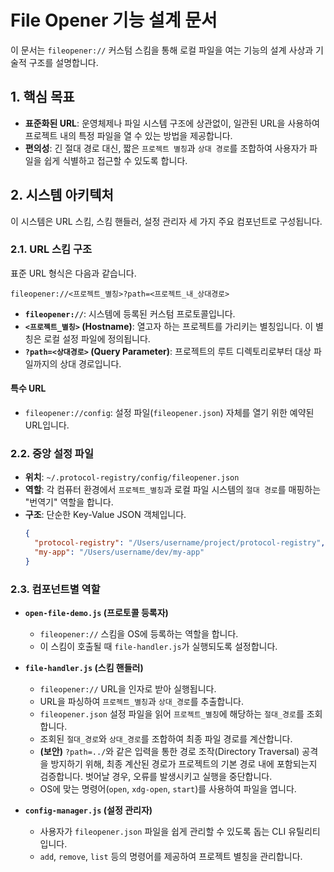 
# File Opener 기능 설계 문서

이 문서는 `fileopener://` 커스텀 스킴을 통해 로컬 파일을 여는 기능의 설계 사상과 기술적 구조를 설명합니다.

## 1. 핵심 목표

- **표준화된 URL**: 운영체제나 파일 시스템 구조에 상관없이, 일관된 URL을 사용하여 프로젝트 내의 특정 파일을 열 수 있는 방법을 제공합니다.
- **편의성**: 긴 절대 경로 대신, 짧은 `프로젝트 별칭`과 `상대 경로`를 조합하여 사용자가 파일을 쉽게 식별하고 접근할 수 있도록 합니다.

## 2. 시스템 아키텍처

이 시스템은 URL 스킴, 스킴 핸들러, 설정 관리자 세 가지 주요 컴포넌트로 구성됩니다.

### 2.1. URL 스킴 구조

표준 URL 형식은 다음과 같습니다.

```
fileopener://<프로젝트_별칭>?path=<프로젝트_내_상대경로>
```

- **`fileopener://`**: 시스템에 등록된 커스텀 프로토콜입니다.
- **`<프로젝트_별칭>` (Hostname)**: 열고자 하는 프로젝트를 가리키는 별칭입니다. 이 별칭은 로컬 설정 파일에 정의됩니다.
- **`?path=<상대경로>` (Query Parameter)**: 프로젝트의 루트 디렉토리로부터 대상 파일까지의 상대 경로입니다.

#### 특수 URL

- `fileopener://config`: 설정 파일(`fileopener.json`) 자체를 열기 위한 예약된 URL입니다.

### 2.2. 중앙 설정 파일

- **위치**: `~/.protocol-registry/config/fileopener.json`
- **역할**: 각 컴퓨터 환경에서 `프로젝트_별칭`과 로컬 파일 시스템의 `절대 경로`를 매핑하는 "번역기" 역할을 합니다.
- **구조**: 단순한 Key-Value JSON 객체입니다.
  ```json
  {
    "protocol-registry": "/Users/username/project/protocol-registry",
    "my-app": "/Users/username/dev/my-app"
  }
  ```

### 2.3. 컴포넌트별 역할

- **`open-file-demo.js` (프로토콜 등록자)**
  - `fileopener://` 스킴을 OS에 등록하는 역할을 합니다.
  - 이 스킴이 호출될 때 `file-handler.js`가 실행되도록 설정합니다.

- **`file-handler.js` (스킴 핸들러)**
  - `fileopener://` URL을 인자로 받아 실행됩니다.
  - URL을 파싱하여 `프로젝트_별칭`과 `상대_경로`를 추출합니다.
  - `fileopener.json` 설정 파일을 읽어 `프로젝트_별칭`에 해당하는 `절대_경로`를 조회합니다.
  - 조회된 `절대_경로`와 `상대_경로`를 조합하여 최종 파일 경로를 계산합니다.
  - **(보안)** `?path=../`와 같은 입력을 통한 경로 조작(Directory Traversal) 공격을 방지하기 위해, 최종 계산된 경로가 프로젝트의 기본 경로 내에 포함되는지 검증합니다. 벗어날 경우, 오류를 발생시키고 실행을 중단합니다.
  - OS에 맞는 명령어(`open`, `xdg-open`, `start`)를 사용하여 파일을 엽니다.

- **`config-manager.js` (설정 관리자)**
  - 사용자가 `fileopener.json` 파일을 쉽게 관리할 수 있도록 돕는 CLI 유틸리티입니다.
  - `add`, `remove`, `list` 등의 명령어를 제공하여 프로젝트 별칭을 관리합니다.
